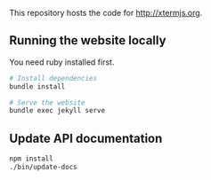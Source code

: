 This repository hosts the code for http://xtermjs.org.

## Running the website locally

You need ruby installed first.

```bash
# Install dependencies
bundle install

# Serve the website
bundle exec jekyll serve
```

## Update API documentation

```bash
npm install
./bin/update-docs
```